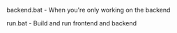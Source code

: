 backend.bat - When you're only working on the backend

run.bat - Build and run frontend and backend

